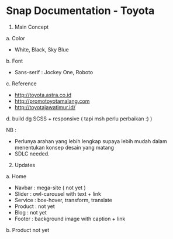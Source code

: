 # Snap Documentation - Toyota

1. Main Concept

a. Color
- White, Black, Sky Blue

b. Font
- Sans-serif : Jockey One, Roboto

c. Reference
- http://toyota.astra.co.id
- http://promotoyotamalang.com
- http://toyotajawatimur.id/

d. build dg SCSS + responsive ( tapi msh perlu perbaikan :) )

NB :
- Perlunya arahan yang lebih lengkap supaya lebih mudah dalam menentukan konsep desain yang matang
- SDLC needed.

2. Updates

a. Home
- Navbar : mega-site ( not yet )
- Slider : owl-carousel with text + link
- Service : box-hover, transform, translate
- Product : not yet
- Blog : not yet
- Footer : background image with caption + link

b. Product
not yet






